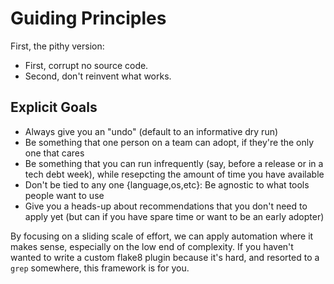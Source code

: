 # Guiding Principles

First, the pithy version:

* First, corrupt no source code.
* Second, don't reinvent what works.

## Explicit Goals

* Always give you an "undo" (default to an informative dry run)
* Be something that one person on a team can adopt, if they're the only one that cares
* Be something that you can run infrequently (say, before a release or in a tech
  debt week), while resepcting the amount of time you have available
* Don't be tied to any one {language,os,etc}: Be agnostic to what tools people
  want to use
* Give you a heads-up about recommendations that you don't need to apply yet
  (but can if you have spare time or want to be an early adopter)

By focusing on a sliding scale of effort, we can apply automation where it
makes sense, especially on the low end of complexity.  If you haven't wanted to
write a custom flake8 plugin because it's hard, and resorted to a `grep`
somewhere, this framework is for you.


